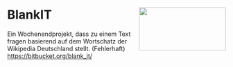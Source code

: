 # BlankIT <img align="right" width="200" height="100" src="https://jhbadge.com/?evt=cgn&year=2016">
Ein Wochenendprojekt, dass zu einem Text fragen basierend auf dem Wortschatz der Wikipedia Deutschland stellt. (Fehlerhaft) https://bitbucket.org/blank_it/
